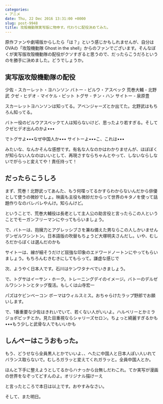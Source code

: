```yaml
---
categories:
- アニメ
date: Thu, 22 Dec 2016 13:31:00 +0000
slug: post-9948
title: 攻殻機動隊実写版に物申す。代わりに配役決めてみた。
---
```


原作ファンや劇場版からしたら「は？」という感じかもしれませんが、自分はOVAの「攻殻機動隊 Ghost in the shell」からのファンでございます。そんなぼくが実写版攻殻機動隊の配役がクソすぎると思うので、だったらこうだろというのを勝手に決めました。どうでしょうか。

<!--more-->


<h2>実写版攻殻機動隊の配役</h2>


少佐 - スカーレット・ヨハンソン
バトー - ピルウ・アスベック
荒巻大輔 - 北野武
クゼ・ヒデオ - マイケル・ピット
トグサ - チン・ハン
サイトー - 泉原豊

スカーレットヨハンソンは知ってる。アベンジャーズとか出てた。北野武はもちろん知ってる。

バトー役のピルウアスベックて人は知らないけど、思ったより若すぎる。そしてクゼヒデオ出んのかよ•••

でトグサよ•••なぜ中国人か•••
サイトーよ•••こ、これは•••


みたいな、なんかそんな感想です。有名な人なのかはわかりませんが、ほぼぼくが知らない人なのはいいとして、再現さすならちゃんとやって、しないならしないでがらっと変えてや！責任持って！

<h2>だったらこうしろ</h2>

まず、荒巻！北野武ってあんた、もう何喋ってるかすらわからないんだから俳優として使うの微妙でしょ。映画も主役も微妙だからって世界のキタノを使って話題作りなのバレバレやんけ。知らんけど。

ということで、荒巻大輔役は長老として主人公の助言役と言ったらこの人ということでモーガンフリーマンにやってもらいましょう。

で、バトーは、抱擁力とアグレッシブさを兼ね備えた男ならこの人しかいませんデンゼルワシントン。日本語版の吹替もちょうど大塚明夫さんだし。いや、むしろだからぼくは選んだのかも

サイトーは、線が細そうだけど屈強な印象のエドワードノートンにやってもらいましょう。もちろんむきむきにしてもらって。謙虚な感じで

次、ようやく日本人です。石川はケンワタナベでいきましょう。

で、トグサはイーサン・ホーク。トレーニングデイのイメージ。バトーのデルゼルワシントンとタッグ復活。もしくは山寺宏一

パズはケビンベーコン
ボーマはウィルスミス。おちゃらけたラップ野郎でお願いします。

で、1番重要な少佐はきれいでいて、若くない人がいいよ。ハルベリーとかミラジョボビッチとか。見た目重視ならシャリーズセロン。ちょっと綺麗すぎるかも•••もう少しと武骨な人でもいいかも


<h2>しんぺーはこうおもった。</h2>

もう、どうせなら全員黒人とかでいいよ、、へたに中国人と日本人ぽい人いれてバランス取らないで。むしろガラッと変えてくれガラッと。全員中国人とか。

ほんと下手に整えようとしてるからハナっから台無しだわこれ。てか実写が漫画の世界をなぞってどすんのよ。オリジナル描けーえ

と言ったところで本日は以上です。おやすみなさい。

そして、また明日。